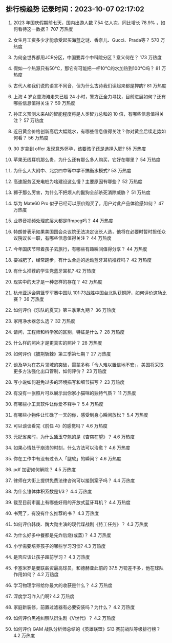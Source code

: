 
## 排行榜趋势 记录时间：2023-10-07 02:17:02
  
  1. 2023 年国庆假期前七天，国内出游人数 7.54 亿人次，同比增长 78.9% ，如何看待这一数据？ 707 万热度
    
  2. 女生月工资多少才能承受起买海蓝之谜、香奈儿、Gucci、Prada等？ 570 万热度
    
  3. 为何全世界都用JCR分区，中国要弄个中科院分区？意义何在？ 173 万热度
    
  4. 假如一个热源只有50℃，那它有可能把一杯10℃的水加热到100℃吗？ 81 万热度
    
  5. 古代人和我们说的语言不同音，但为什么古诗我们读起来都是押韵? 81 万热度
    
  6. 上海 4 岁女童海滩走失已超 24 小时，警方正全力寻找，目前进展如何？还有哪些信息值得关注？ 59 万热度
    
  7. 孙正义预测未来AI的智能程度将是人类智力总和的 10 倍，有哪些信息值得关注？ 57 万热度
    
  8. 近日黄金价格创新高后大幅跳水，有哪些信息值得关注？你对黄金后续走势如何看？ 56 万热度
    
  9. 30 岁拿到 offer 发现意外怀孕，该要孩子还是选择入职? 55 万热度
    
  10. 苹果无线耳机那么贵，为什么还有那么多人购买，它好在哪里？ 54 万热度
    
  11. 为什么人大附中、北京四中等中学不搞衡水模式? 53 万热度
    
  12. 高速服务区充电桩为啥建设这么慢？主要原因有哪些？ 52 万热度
    
  13. 狮子那么厉害，为什么不把烦人的鬣狗全部杀死消除威胁？ 51 万热度
    
  14. 华为 Mate60 Pro 似乎已经可以原价购买了，用户对此产品体验感如何？ 47 万热度
    
  15. 业界音视频处理底层大都是ffmpeg吗？ 44 万热度
    
  16. 特朗普表示如果美国国会众议院无法决定议长人选，他将在必要时暂时担任众议院议长一职，有哪些信息值得关注？ 44 万热度
    
  17. 今年国庆节带着孩子去旅行，有哪些有趣瞬间值得分享？ 44 万热度
    
  18. 要减肥了，经常跑步，有什么合适的运动蓝牙耳机推荐吗？ 42 万热度
    
  19. 有什么推荐的学生党蓝牙耳机? 42 万热度
    
  20. 现实中的天才是一种怎样的存在？ 42 万热度
    
  21. 杭州亚运会男篮季军赛中国队 101:73战胜中国台北队获铜牌，如何评价这场比赛？ 36 万热度
    
  22. 如何评价《乐队的夏天》第三季第九期？ 36 万热度
    
  23. 家用净水器怎么选？ 32 万热度
    
  24. 请问，工程师和科学家的区别，特征是什么？ 28 万热度
    
  25. 什么样的照片才是更真实的照片？ 28 万热度
    
  26. 如何评价《披荆斩棘》第三季第七期？ 27 万热度
    
  27. 谈及华为在芯片领域的突破，雷蒙多称「令人难以置信地不安」，美国将采取更多方法强化出口管制，如何评价？ 23 万热度
    
  28. 写小说如何避免过多的环境描写和细节描写？ 23 万热度
    
  29. 有没有一张照片可以展示出你家小猫咪的独特气质？ 11 万热度
    
  30. 有哪些小工具软件让你爱不释手？ 5.4 万热度
    
  31. 有哪些小物件让忙碌了一天的你，感受到身心瞬间放松？ 5.4 万热度
    
  32. 可以谈谈看完《前任 4》的感觉吗？ 4.6 万热度
    
  33. 元妃省亲时，为什么黛玉夺魁的是《杏帘在望》？ 4.6 万热度
    
  34. 如果心情处于崩溃的时刻，什么方法可以治愈？ 4.6 万热度
    
  35. 你在工作中有没有过令人「腿软」的瞬间？ 4.6 万热度
    
  36. pdf 加密如何解除？ 4.5 万热度
    
  37. 律师在大街上提供免费法律咨询可以接到案子吗？ 4.4 万热度
    
  38. 为什么锥体体积系数是1/3？ 4.4 万热度
    
  39. 截至目前市面上有哪些好用的开放式蓝牙耳机？ 4.4 万热度
    
  40. 书荒了，有没有什么推荐的书？ 4.3 万热度
    
  41. 如何评价韩庚、魏大勋主演的现代谍战剧《特工任务》？ 4.3 万热度
    
  42. 为什么好多中餐都是先炸后烧(或蒸)？ 4.3 万热度
    
  43. 小学需要培养孩子的哪些学习习惯? 4.3 万热度
    
  44. 是否应该让孩子超前学习？ 4.3 万热度
    
  45. 卡塞米罗是曼联薪资最高球员，和德赫亚此前的 37.5 万镑差不多，他在球队作用如何？ 4.2 万热度
    
  46. 学习物理学带给你最大的收获是什么？ 4.2 万热度
    
  47. 深度学习咋入门啊? 4.2 万热度
    
  48. 家庭新装修，前置过滤器有必要安装吗？为什么？ 4.2 万热度
    
  49. 如何评价黑袍纠察队衍生剧《V世代》？ 4.2 万热度
    
  50. 如何评价 GAM 战队分析师总结的《英雄联盟》S13 赛前战队等级排行榜？ 4.2 万热度
    